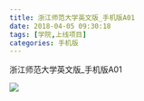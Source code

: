 ```yaml
---
title: 浙江师范大学英文版_手机版A01
date: 2018-04-05 09:30:18
tags: [学院,上线项目]
categories: 手机版
---
```


浙江师范大学英文版_手机版A01

![](http://7xrlyl.com1.z0.glb.clouddn.com/20171201%E6%B5%99%E6%B1%9F%E5%B8%88%E8%8C%83%E5%A4%A7%E5%AD%A6%E8%8B%B1%E6%96%87%E7%89%88_%E6%89%8B%E6%9C%BA%E7%89%88A01.png-athene)


